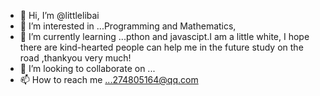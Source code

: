 - 👋 Hi, I’m @littlelibai
- 👀 I’m interested in ...Programming and Mathematics,  
- 🌱 I’m currently learning ...pthon and javascipt.I am a little white, I hope there are kind-hearted people can help me in the future study on the road ,thankyou very much!
- 💞️ I’m looking to collaborate on ...
- 📫 How to reach me ...274805164@qq.com

<!---
littlelibai/littlelibai is a ✨ special ✨ repository because its `README.md` (this file) appears on your GitHub profile.
You can click the Preview link to take a look at your changes.
--->
